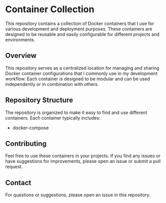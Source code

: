 # Container Collection

This repository contains a collection of Docker containers that I use for various development and deployment purposes. These containers are designed to be reusable and easily configurable for different projects and environments.

## Overview

This repository serves as a centralized location for managing and sharing Docker container configurations that I commonly use in my development workflow. Each container is designed to be modular and can be used independently or in combination with others.

## Repository Structure

The repository is organized to make it easy to find and use different containers. Each container typically includes:

- docker-compose

<!-- ## Usage

To use any container from this collection:

1. Navigate to the specific container directory
2. Review the container's documentation
3. Build the container using the provided Dockerfile
4. Run the container with your desired configuration -->

## Contributing

Feel free to use these containers in your projects. If you find any issues or have suggestions for improvements, please open an issue or submit a pull request.

## Contact

For questions or suggestions, please open an issue in this repository.
